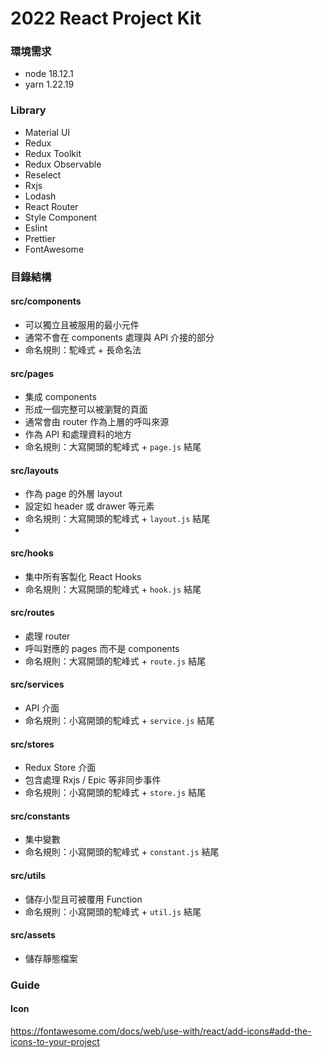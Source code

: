 # 2022 React Project Kit

### 環境需求
- node 18.12.1
- yarn 1.22.19

### Library
- Material UI
- Redux
- Redux Toolkit
- Redux Observable
- Reselect
- Rxjs
- Lodash
- React Router
- Style Component
- Eslint
- Prettier
- FontAwesome

### 目錄結構

#### src/components

- 可以獨立且被服用的最小元件
- 通常不會在 components 處理與 API 介接的部分
- 命名規則：駝峰式 + 長命名法

#### src/pages

- 集成 components
- 形成一個完整可以被瀏覽的頁面
- 通常會由 router 作為上層的呼叫來源
- 作為 API 和處理資料的地方
- 命名規則：大寫開頭的駝峰式 + `page.js` 結尾

#### src/layouts

- 作為 page 的外層 layout
- 設定如 header 或 drawer 等元素
- 命名規則：大寫開頭的駝峰式 + `layout.js` 結尾
- 
#### src/hooks

- 集中所有客製化 React Hooks
- 命名規則：大寫開頭的駝峰式 + `hook.js` 結尾

#### src/routes

- 處理 router
- 呼叫對應的 pages 而不是 components
- 命名規則：大寫開頭的駝峰式 + `route.js` 結尾

#### src/services

- API 介面
- 命名規則：小寫開頭的駝峰式 + `service.js` 結尾

#### src/stores

- Redux Store 介面
- 包含處理 Rxjs / Epic 等非同步事件
- 命名規則：小寫開頭的駝峰式 + `store.js` 結尾

#### src/constants

- 集中變數
- 命名規則：小寫開頭的駝峰式 + `constant.js` 結尾

#### src/utils

- 儲存小型且可被覆用 Function
- 命名規則：小寫開頭的駝峰式 + `util.js` 結尾

#### src/assets

- 儲存靜態檔案

### Guide

#### Icon

https://fontawesome.com/docs/web/use-with/react/add-icons#add-the-icons-to-your-project
